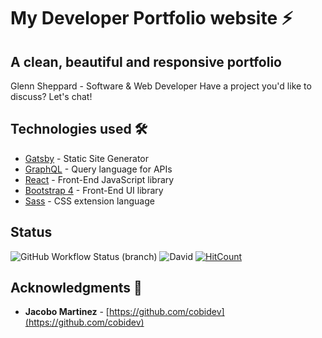 # My Developer Portfolio website ⚡️

## A clean, beautiful and responsive portfolio

Glenn Sheppard - Software & Web Developer
Have a project you'd like to discuss? Let's chat!

## Technologies used 🛠️

- [Gatsby](https://www.gatsbyjs.org/) - Static Site Generator
- [GraphQL](https://graphql.org/) - Query language for APIs
- [React](https://es.reactjs.org/) - Front-End JavaScript library
- [Bootstrap 4](https://getbootstrap.com/docs/4.3/getting-started/introduction/) - Front-End UI library
- [Sass](https://sass-lang.com/documentation) - CSS extension language

## Status

![GitHub Workflow Status (branch)](https://img.shields.io/github/workflow/status/glennsyang/glennsheppard.dev/Build%20&%20Deploy%20Site/release) ![David](https://img.shields.io/david/dev/glennsyang/glennsheppard.dev) [![HitCount](http://hits.dwyl.com/glennsyang/glennsheppard.dev.svg)](http://hits.dwyl.com/glennsyang/glennsheppard.dev)

## Acknowledgments 🎁

- **Jacobo Martinez** - [https://github.com/cobidev](https://github.com/cobidev)
